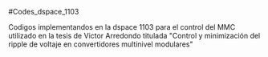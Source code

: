 #Codes_dspace_1103

Codigos implementandos en la dspace 1103 para el control del MMC utilizado en la tesis de Victor Arredondo titulada "Control y minimización del ripple de voltaje en convertidores multinivel modulares" 
